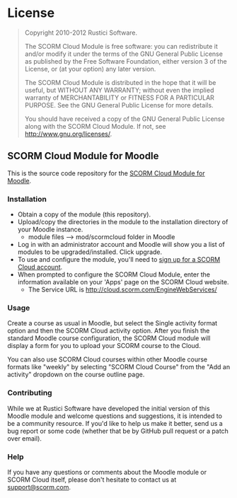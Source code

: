 # License
>   Copyright 2010-2012 Rustici Software. 
>   
>   The SCORM Cloud Module is free software: you can redistribute it and/or
>   modify it under the terms of the GNU General Public License as published
>   by the Free Software Foundation, either version 3 of the License, or
>   (at your option) any later version.
>   
>   The SCORM Cloud Module is distributed in the hope that it will be useful,
>   but WITHOUT ANY WARRANTY; without even the implied warranty of
>   MERCHANTABILITY or FITNESS FOR A PARTICULAR PURPOSE.  See the
>   GNU General Public License for more details.
>   
>   You should have received a copy of the GNU General Public License
>   along with the SCORM Cloud Module.  If not, see <http://www.gnu.org/licenses/>.

## SCORM Cloud Module for Moodle
This is the source code repository for the [SCORM Cloud Module for Moodle](http://scorm.com/moodle/).

### Installation
* Obtain a copy of the module (this repository).
* Upload/copy the directories in the module to the installation directory of your Moodle instance.
	* module files --> mod/scormcloud folder in Moodle
* Log in with an administrator account and Moodle will show you a list of modules to be upgraded/installed. Click upgrade.
* To use and configure the module, you'll need to [sign up for a SCORM Cloud account](https://cloud.scorm.com/sc/guest/SignUpForm).
* When prompted to configure the SCORM Cloud Module, enter the information available on your 'Apps' page on the SCORM Cloud website.
	* The Service URL is http://cloud.scorm.com/EngineWebServices/
	
### Usage
Create a course as usual in Moodle, but select the Single activity format option and then the SCORM Cloud activity option. After you finish the standard Moodle course configuration, the SCORM Cloud module will display a form for you to upload your SCORM course to the Cloud.

You can also use SCORM Cloud courses within other Moodle course formats like "weekly" by selecting "SCORM Cloud Course" from the "Add an activity" dropdown on the course outline page.

### Contributing
While we at Rustici Software have developed the initial version of this Moodle module and welcome questions and suggestions, it is intended to be a community resource. If you'd like to help us make it better, send us a bug report or some code (whether that be by GitHub pull request or a patch over email).

### Help
If you have any questions or comments about the Moodle module or SCORM Cloud itself, please don't hesitate to contact us at [support@scorm.com](mailto:support@scorm.com).